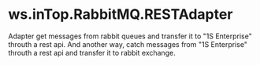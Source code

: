 # ws.inTop.RabbitMQ.RESTAdapter
Adapter get messages from rabbit queues and transfer it to "1S Enterprise" throuth a rest api.
And another way, catch messages from "1S Enterprise" throuth a rest api and transfer it to rabbit exchange. 
